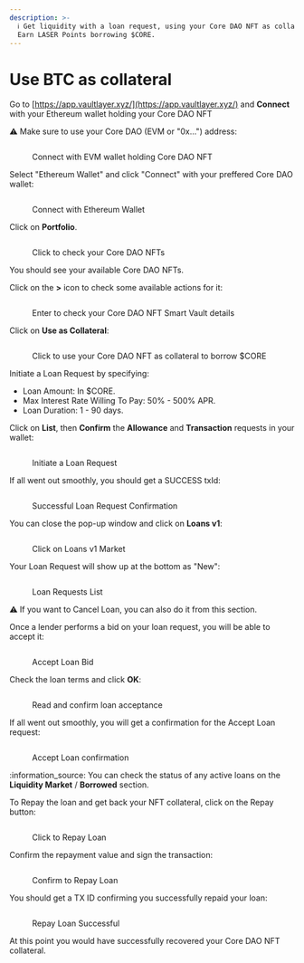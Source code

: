 ```yaml
---
description: >-
  ℹ️ Get liquidity with a loan request, using your Core DAO NFT as collateral.
  Earn LASER Points borrowing $CORE.
---
```


# Use BTC as collateral

Go to [https://app.vaultlayer.xyz/](https://app.vaultlayer.xyz/) and **Connect** with your Ethereum wallet holding your Core DAO NFT

⚠️ Make sure to use your Core DAO (EVM or "0x...") address:

<figure><img src="../.gitbook/assets/image (91).png" alt=""><figcaption><p>Connect with EVM wallet holding Core DAO NFT</p></figcaption></figure>

Select "Ethereum Wallet" and click "Connect" with your preffered Core DAO wallet:

<figure><img src="../.gitbook/assets/image (75).png" alt=""><figcaption><p>Connect with Ethereum Wallet</p></figcaption></figure>

Click on **Portfolio**.

<figure><img src="../.gitbook/assets/image (92).png" alt=""><figcaption><p>Click to check your Core DAO NFTs</p></figcaption></figure>

You should see your available Core DAO NFTs.

Click on the **>** icon to check some available actions for it:

<figure><img src="../.gitbook/assets/image (97).png" alt=""><figcaption><p>Enter to check your Core DAO NFT Smart Vault details</p></figcaption></figure>

Click on **Use as Collateral**:

<figure><img src="../.gitbook/assets/image (96).png" alt=""><figcaption><p>Click to use your Core DAO NFT as collateral to borrow $CORE</p></figcaption></figure>

Initiate a Loan Request by specifying:

* Loan Amount: In $CORE.
* Max Interest Rate Willing To Pay: 50% - 500% APR.
* Loan Duration: 1 - 90 days.

Click on **List**, then **Confirm** the **Allowance** and **Transaction** requests in your wallet:

<figure><img src="../.gitbook/assets/image (98).png" alt=""><figcaption><p>Initiate a Loan Request</p></figcaption></figure>

If all went out smoothly, you should get a SUCCESS txId:

<figure><img src="../.gitbook/assets/image (101).png" alt=""><figcaption><p>Successful Loan Request Confirmation</p></figcaption></figure>

You can close the pop-up window and click on **Loans v1**:

<figure><img src="../.gitbook/assets/image (102).png" alt=""><figcaption><p>Click on Loans v1 Market</p></figcaption></figure>

Your Loan Request will show up at the bottom as "New":

<figure><img src="../.gitbook/assets/image.png" alt=""><figcaption><p>Loan Requests List</p></figcaption></figure>

:warning: If you want to Cancel Loan, you can also do it from this section.

Once a lender performs a bid on your loan request, you will be able to accept it:

<figure><img src="../.gitbook/assets/image (1).png" alt=""><figcaption><p>Accept Loan Bid</p></figcaption></figure>

Check the loan terms and click **OK**:

<figure><img src="../.gitbook/assets/image (2).png" alt=""><figcaption><p>Read and confirm loan acceptance</p></figcaption></figure>

If all went out smoothly, you will get a confirmation for the Accept Loan request:

<figure><img src="../.gitbook/assets/image (3).png" alt=""><figcaption><p>Accept Loan confirmation</p></figcaption></figure>

:information\_source: You can check the status of any active loans on the **Liquidity Market** / **Borrowed** section.

To Repay the loan and get back your NFT collateral, click on the Repay button:

<figure><img src="../.gitbook/assets/image (6).png" alt=""><figcaption><p>Click to Repay Loan</p></figcaption></figure>

Confirm the repayment value and sign the transaction:

<figure><img src="../.gitbook/assets/image (8).png" alt=""><figcaption><p>Confirm to Repay Loan</p></figcaption></figure>

You should get a TX ID confirming you successfully repaid your loan:

<figure><img src="../.gitbook/assets/image (9).png" alt=""><figcaption><p>Repay Loan Successful</p></figcaption></figure>

At this point you would have successfully recovered your Core DAO NFT collateral.
